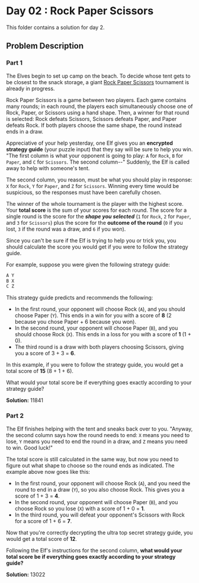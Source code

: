# Day 02 : Rock Paper Scissors

This folder contains a solution for day 2.

## Problem Description

### Part 1

The Elves begin to set up camp on the beach. To decide whose tent gets to be closest to the snack storage, a giant [Rock Paper Scissors](https://en.wikipedia.org/wiki/Rock_paper_scissors) tournament is already in progress.

Rock Paper Scissors is a game between two players. Each game contains many rounds; in each round, the players each simultaneously choose one of Rock, Paper, or Scissors using a hand shape. Then, a winner for that round is selected: Rock defeats Scissors, Scissors defeats Paper, and Paper defeats Rock. If both players choose the same shape, the round instead ends in a draw.

Appreciative of your help yesterday, one Elf gives you an **encrypted strategy guide** (your puzzle input) that they say will be sure to help you win. "The first column is what your opponent is going to play: ```A``` for ```Rock```, ```B``` for ```Paper```, and ```C``` for ```Scissors```. The second column--" Suddenly, the Elf is called away to help with someone's tent.

The second column, you reason, must be what you should play in response: ```X``` for ```Rock```, ```Y``` for ```Paper```, and ```Z``` for ```Scissors```. Winning every time would be suspicious, so the responses must have been carefully chosen.

The winner of the whole tournament is the player with the highest score. Your **total score** is the sum of your scores for each round. The score for a single round is the score for the ***shape you selected*** (```1``` for ```Rock```, ```2``` for ```Paper```, and ```3``` for ```Scissors```) plus the score for the **outcome of the round** (```0``` if you lost, ```3``` if the round was a draw, and ```6``` if you won).

Since you can't be sure if the Elf is trying to help you or trick you, you should calculate the score you would get if you were to follow the strategy guide.

For example, suppose you were given the following strategy guide:

```bash
A Y
B X
C Z
```

This strategy guide predicts and recommends the following:

  * In the first round, your opponent will choose Rock (```A```), and you should choose Paper (```Y```). This ends in a win for you with a score of **8** (2 because you chose Paper + 6 because you won).
  * In the second round, your opponent will choose Paper (```B```), and you should choose Rock (```X```). This ends in a loss for you with a score of **1** (1 + 0).
  * The third round is a draw with both players choosing Scissors, giving you a score of 3 + 3 = **6**.

In this example, if you were to follow the strategy guide, you would get a total score of **15** (8 + 1 + 6).

What would your total score be if everything goes exactly according to your strategy guide?

**Solution:** 11841

### Part 2

The Elf finishes helping with the tent and sneaks back over to you. "Anyway, the second column says how the round needs to end: ```X``` means you need to lose, ```Y``` means you need to end the round in a draw, and ```Z``` means you need to win. Good luck!"

The total score is still calculated in the same way, but now you need to figure out what shape to choose so the round ends as indicated. The example above now goes like this:

  * In the first round, your opponent will choose Rock (```A```), and you need the round to end in a draw (```Y```), so you also choose Rock. This gives you a score of 1 + 3 = **4**.
  * In the second round, your opponent will choose Paper (```B```), and you choose Rock so you lose (```X```) with a score of 1 + 0 = **1**.
  * In the third round, you will defeat your opponent's Scissors with Rock for a score of 1 + 6 = **7**.

Now that you're correctly decrypting the ultra top secret strategy guide, you would get a total score of **12**.

Following the Elf's instructions for the second column, **what would your total score be if everything goes exactly according to your strategy guide?**

**Solution:** 13022